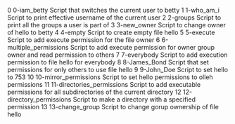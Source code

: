 0	0-iam_betty	Script that switches the current user to betty
1	1-who_am_i	Script to print effective username of the current user
2	2-groups	Script to print all the groups a user is part of
3	3-new_owner	Script to change owner of hello to betty
4	4-empty		Script to create empty file hello
5	5-execute	Script to add execute permission for the file owner
6	6-multiple_permissions Script to add execute permission for owner group owner and read permission to others
7	7-everybody	       Script to add execution permission to file hello for everybody
8	8-James_Bond	       Script that set permissions for only others to use file hello
9	9-John_Doe	       Script to set hello to 753
10	10-mirror_permissions  Script to set hello permissions to olleh permissions
11 	11-directories_permissions    Script to add executable permissions for all subdirectories of the current directory
12	12-directory_permissions      Script to make a directory with a specified permission
13	13-change_group		      Script to change gorup ownership of file hello
